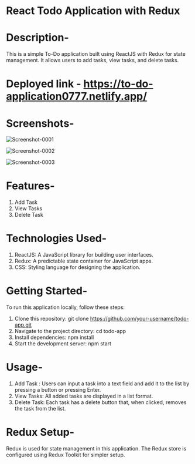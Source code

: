 # React Todo Application with Redux

# Description-

This is a simple To-Do application built using ReactJS with Redux for state management. It allows users to add tasks, view tasks, and delete tasks.

# Deployed link - https://to-do-application0777.netlify.app/

# Screenshots-

![Screenshot-0001](https://github.com/Kunal-Deep011/TO-dO-AppliCation/assets/117732649/005303a3-c125-4b66-95be-c9f5e8063a04)

![Screenshot-0002](https://github.com/Kunal-Deep011/TO-dO-AppliCation/assets/117732649/73770c0c-b126-44f0-9b8d-55674e093c43)

![Screenshot-0003](https://github.com/Kunal-Deep011/TO-dO-AppliCation/assets/117732649/6e4940bb-30ce-4d35-a365-74911c5f356a)

# Features-

1.  Add Task
2.  View Tasks
3.  Delete Task

# Technologies Used-

1. ReactJS: A JavaScript library for building user interfaces.
2. Redux: A predictable state container for JavaScript apps.
3. CSS: Styling language for designing the application.

# Getting Started-

To run this application locally, follow these steps:

1. Clone this repository: git clone https://github.com/your-username/todo-app.git
2. Navigate to the project directory: cd todo-app
3. Install dependencies: npm install
4. Start the development server: npm start

# Usage-

1. Add Task : Users can input a task into a text field and add it to the list by pressing a button or pressing Enter.
2. View Tasks: All added tasks are displayed in a list format.
3. Delete Task: Each task has a delete button that, when clicked, removes the task from the list.

# Redux Setup-

Redux is used for state management in this application. The Redux store is configured using Redux Toolkit for simpler setup.
